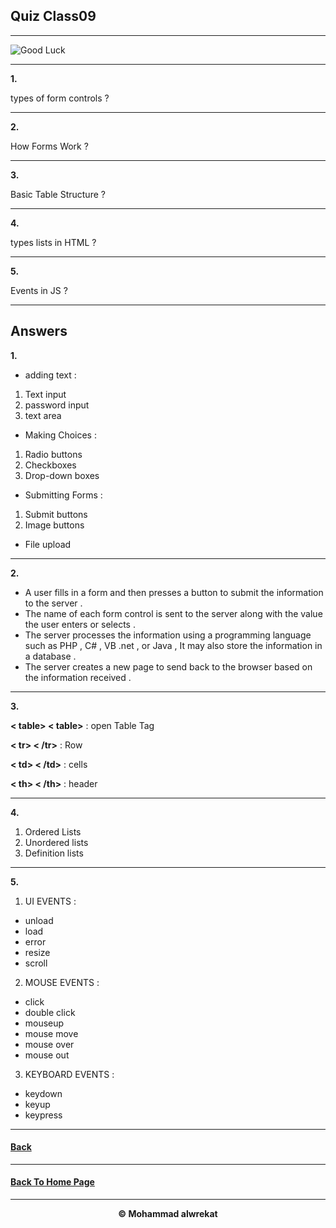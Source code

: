 ## Quiz Class09

---

![Good Luck](https://images.assetsdelivery.com/compings_v2/venimo/venimo1705/venimo170500047.jpg)

---
**1.** 

types of form controls ?

---
**2.** 

How Forms Work ?

---
**3.** 

Basic Table Structure ?

---
**4.** 

types lists in HTML ?

---
**5.** 

Events in JS ?

---

## Answers 
**1.** 

* adding text :
 1. Text input
 2. password input
 3. text area
* Making Choices :
 1. Radio buttons
 2. Checkboxes
 3. Drop-down boxes
* Submitting Forms :
 1. Submit buttons
 2. Image buttons
* File upload 

---
**2.**
* A user fills in a form and then presses a button to submit the information to the server .
* The name of each form control is sent to the server along with the value the user enters or selects .
* The server processes the information using a programming language such as PHP , C# , VB .net , or Java , It may also store the information in a database .
* The server creates a new page to send back to the browser based on the information received .

---
**3.** 

**< table> < table>** : open Table Tag

**< tr> < /tr>** : Row

**< td> < /td>** : cells

**< th> < /th>** : header

---
**4.**

1. Ordered Lists
2. Unordered lists
3. Definition lists

---
**5.** 
1. UI EVENTS :
* unload
* load
* error
* resize
* scroll
2. MOUSE EVENTS :
 * click
 * double click
 * mouseup
 * mouse move
 * mouse over
 * mouse out
3. KEYBOARD EVENTS :
 * keydown
 * keyup
 * keypress


---
#### [Back](https://mhmadwrekat.github.io/reading-notes/class09)

---
#### [Back To Home Page](https://mhmadwrekat.github.io/reading-notes)

---
<b>
<p align="center">
© Mohammad alwrekat
</p>